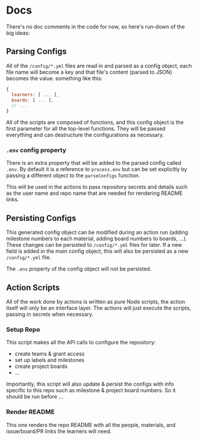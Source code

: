 # Docs

There's no doc comments in the code for now, so here's run-down of the big ideas:

## Parsing Configs

All of the `/config/*.yml` files are read in and parsed as a config object, each file name will become a key and that file's content (parsed to JSON) becomes the value. something like this:

```js
{
  learners: [ ... ],
  boards: [ ... ],
  // ...
}
```

All of the scripts are composed of functions, and this config object is the first parameter for all the top-level functions. They will be passed everything and can destructure the configurations as necessary.

### `.env` config property

There is an extra property that will be added to the parsed config called `.env`. By default it is a reference to `process.env` but can be set explicitly by passing a different object to the `parseConfigs` function.

This will be used in the actions to pass repository secrets and details such as the user name and repo name that are needed for rendering README links.

## Persisting Configs

This generated config object can be modified during an action run (adding milestone numbers to each material, adding board numbers to boards, ...). These changes can be persisted to `/config/*.yml` files for later. If a new field is added in the main config object, this will also be persisted as a new `/config/*.yml` file.

The `.env` property of the config object will not be persisted.

## Action Scripts

All of the work done by actions is written as pure Node scripts, the action itself will only be an interface layer. The actions will just execute the scripts, passing in secrets when necessary.

### Setup Repo

This script makes all the API calls to configure the repository:

- create teams & grant access
- set up labels and milestones
- create project boards
- ...

Importantly, this script will also update & persist the configs with info specific to this repo such as milestone & project board numbers. So it should be run before ...

### Render README

This one renders the repo README with all the people, materials, and issue/board/PR links the learners will need.
